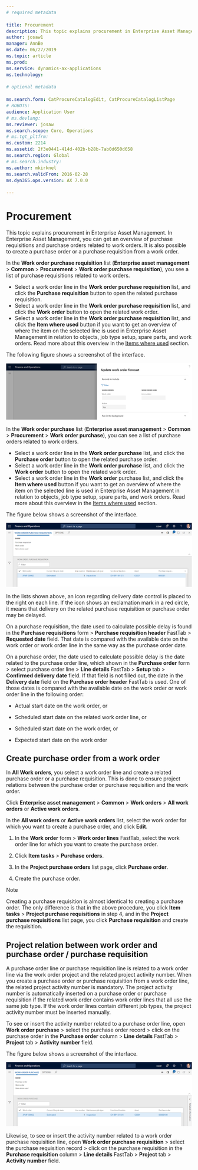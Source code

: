 ```yaml
---
# required metadata

title: Procurement
description: This topic explains procurement in Enterprise Asset Management.
author: josaw1
manager: AnnBe
ms.date: 06/27/2019
ms.topic: article
ms.prod: 
ms.service: dynamics-ax-applications
ms.technology: 

# optional metadata

ms.search.form: CatProcureCatalogEdit, CatProcureCatalogListPage
# ROBOTS: 
audience: Application User
# ms.devlang: 
ms.reviewer: josaw
ms.search.scope: Core, Operations
# ms.tgt_pltfrm: 
ms.custom: 2214
ms.assetid: 2f3e0441-414d-402b-b28b-7ab0d650d658
ms.search.region: Global
# ms.search.industry: 
ms.author: mkirknel
ms.search.validFrom: 2016-02-28
ms.dyn365.ops.version: AX 7.0.0

---
```


# Procurement



This topic explains procurement in Enterprise Asset Management. In Enterprise Asset Management, you can get an overview of purchase requisitions and purchase orders related to work orders. It is also possible to create a purchase order or a purchase requisition from a work order.

In the **Work order purchase requisition** list (**Enterprise asset management** > **Common** > **Procurement** > **Work order purchase requisition**), you see a list of purchase requisitions related to work orders.

- Select a work order line in the **Work order purchase requisition** list, and click the **Purchase requisition** button to open the related purchase requisition.  
- Select a work order line in the **Work order purchase requisition** list, and click the **Work order** button to open the related work order.  
- Select a work order line in the **Work order purchase requisition** list, and click the **Item where used** button if you want to get an overview of where the item on the selected line is used in Enterprise Asset Management in relation to objects, job type setup, spare parts, and work orders. Read more about this overview in the [Items where used](../controlling-and-reporting/items-where-used.md) section.

The following figure shows a screenshot of the interface.

![Figure 1](media/07-work-orders.png)

In the **Work order purchase** list (**Enterprise asset management** > **Common** > **Procurement** > **Work order purchase**), you can see a list of purchase orders related to work orders.

- Select a work order line in the **Work order purchase** list, and click the **Purchase order** button to open the related purchase order.  
- Select a work order line in the **Work order purchase** list, and click the **Work order** button to open the related work order.  
- Select a work order line in the **Work order** purchase list, and click the **Item where used** button if you want to get an overview of where the item on the selected line is used in Enterprise Asset Management in relation to objects, job type setup, spare parts, and work orders. Read more about this overview in the [Items where used](../controlling-and-reporting/items-where-used.md) section.

The figure below shows a screenshot of the interface.

![Figure 2](media/08-work-orders.png)

In the lists shown above, an icon regarding delivery date control is placed to the right on each line. If the icon shows an exclamation mark in a red circle, it means that delivery on the related purchase requisition or purchase order may be delayed.

On a purchase requisition, the date used to calculate possible delay is found in the **Purchase requisitions** form > **Purchase requisition header** FastTab > **Requested date** field. That date is compared with the available date on the work order or work order line in the same way as the purchase order date.

On a purchase order, the date used to calculate possible delay is the date related to the purchase order line, which shown in the **Purchase order** form > select purchase order line > **Line details** FastTab > **Setup** tab > **Confirmed delivery date** field. If that field is not filled out, the date in the **Delivery date** field on the **Purchase order header** FastTab is used. One of those dates is compared with the available date on the work order or work order line in the following order:

- Actual start date on the work order, or  

- Scheduled start date on the related work order line, or  

- Scheduled start date on the work order, or  

- Expected start date on the work order  

## Create purchase order from a work order

In **All Work orders**, you select a work order line and create a related purchase order or a purchase requisition. This is done to ensure project relations between the purchase order or purchase requisition and the work order.

Click **Enterprise asset management** > **Common** > **Work orders** > **All work orders** or **Active work orders**.

In the **All work orders** or **Active work orders** list, select the work order for which you want to create a purchase order, and click **Edit**.

1. In the **Work order** form > **Work order lines** FastTab, select the work order line for which you want to create the purchase order.

2. Click **Item tasks** > **Purchase orders**.

3. In the **Project purchase orders** list page, click **Purchase order**.

4. Create the purchase order.

>[!NOTE]
>Creating a purchase requisition is almost identical to creating a purchase order. The only difference is that in the above procedure, you click **Item tasks** > **Project purchase requisitions** in step 4, and in the **Project purchase requisitions** list page, you click **Purchase requisition** and create the requisition.

## Project relation between work order and purchase order / purchase requisition

A purchase order line or purchase requisition line is related to a work order line via the work order project and the related project activity number. When you create a purchase order or purchase requisition from a work order line, the related project activity number is mandatory. The project activity number is automatically inserted on a purchase order or purchase requisition if the related work order contains work order lines that all use the same job type. If the work order lines contain different job types, the project activity number must be inserted manually.

To see or insert the activity number related to a purchase order line, open **Work order purchase** > select the purchase order record > click on the purchase order in the **Purchase order** column > **Line details** FastTab > **Project** tab > **Activity number** field.

The figure below shows a screenshot of the interface.

![Figure 3](media/09-work-orders.png)

Likewise, to see or insert the activity number related to a work order purchase requisition line, open **Work order purchase requisition** > select the purchase requisition record > click on the purchase requisition in the **Purchase requisition** column > **Line details** FastTab > **Project** tab > **Activity number** field.
